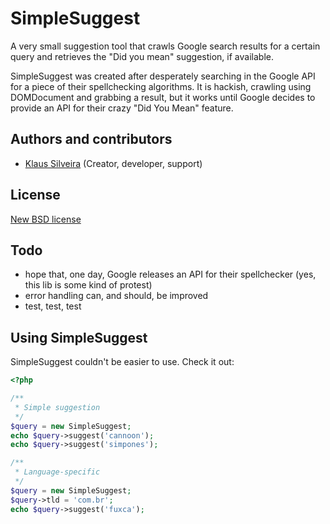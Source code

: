 # SimpleSuggest
A very small suggestion tool that crawls Google search results for a certain query and retrieves the "Did you mean" suggestion, if available.

SimpleSuggest was created after desperately searching in the Google API for a piece of their spellchecking algorithms. It is hackish, crawling using DOMDocument and grabbing a result, but it works until Google decides to provide an API for their crazy "Did You Mean" feature.

## Authors and contributors
* [Klaus Silveira](http://www.klaussilveira.com) (Creator, developer, support)

## License
[New BSD license](http://www.opensource.org/licenses/bsd-license.php)

## Todo
* hope that, one day, Google releases an API for their spellchecker (yes, this lib is some kind of protest)
* error handling can, and should, be improved
* test, test, test

## Using SimpleSuggest
SimpleSuggest couldn't be easier to use. Check it out:

```php
<?php 

/**
 * Simple suggestion
 */
$query = new SimpleSuggest;
echo $query->suggest('cannoon');
echo $query->suggest('simpones');

/**
 * Language-specific
 */
$query = new SimpleSuggest;
$query->tld = 'com.br';
echo $query->suggest('fuxca');

```
